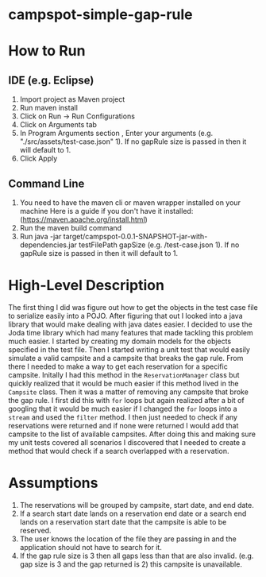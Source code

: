 # campspot-simple-gap-rule

# How to Run
  ## IDE (e.g. Eclipse)
  1. Import project as Maven project
  2. Run maven install
  3. Click on Run -> Run Configurations
  4. Click on Arguments tab
  5. In Program Arguments section , Enter your arguments (e.g. "./src/assets/test-case.json" 1). If no gapRule size is passed in then it will default to 1.
  6. Click Apply
  
  ## Command Line
   1. You need to have the maven cli or maven wrapper installed on your machine Here is a guide if you don't have it installed: (https://maven.apache.org/install.html)
   2. Run the maven build command
   3. Run java -jar target/campspot-0.0.1-SNAPSHOT-jar-with-dependencies.jar testFilePath gapSize (e.g. /test-case.json 1). If no gapRule size is passed in then it will default to 1.

# High-Level Description
The first thing I did was figure out how to get the objects in the test case file to serialize easily into a POJO.
After figuring that out I looked into a java library that would make dealing with java dates easier. I decided to use the 
Joda time library which had many features that made tackling this problem much easier. I started by creating my domain models for the objects specified in the test file. Then I started writing a unit test that would easily simulate a valid campsite and a campsite that breaks the gap rule. From there I needed to make a way to get each reservation for a specific campsite. Initally I had this method in the `ReservationManager` class but quickly realized that it would be much easier if this method lived in the `Campsite` class. Then it was a matter of removing any campsite that broke the gap rule. I first did this with `for` loops but again realized after a bit of googling that it would be much easier if I changed the `for` loops into a `stream` and used the `filter` method. I then just needed to check if any reservations were returned and if none were returned I would add that campsite to the list of available campsites. After doing this and making sure my unit tests covered all scenarios I discovered that I needed to create a method that would check if a search overlapped with a reservation.
  
# Assumptions
1.	The reservations will be grouped by campsite, start date, and end date.
2.	If a search start date lands on a reservation end date or a search end lands on a reservation start date that the campsite is able to be reserved.
3. The user knows the location of the file they are passing in and the application should not have to search for it.
4. If the gap rule size is 3 then all gaps less than that are also invalid. (e.g. gap size is 3 and the gap returned is 2)        this campsite is unavailable.
